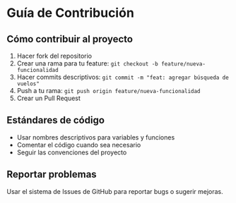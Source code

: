 # Guía de Contribución

## Cómo contribuir al proyecto

1. Hacer fork del repositorio
2. Crear una rama para tu feature: `git checkout -b feature/nueva-funcionalidad`
3. Hacer commits descriptivos: `git commit -m "feat: agregar búsqueda de vuelos"`
4. Push a tu rama: `git push origin feature/nueva-funcionalidad`
5. Crear un Pull Request

## Estándares de código

- Usar nombres descriptivos para variables y funciones
- Comentar el código cuando sea necesario
- Seguir las convenciones del proyecto

## Reportar problemas

Usar el sistema de Issues de GitHub para reportar bugs o sugerir mejoras.
